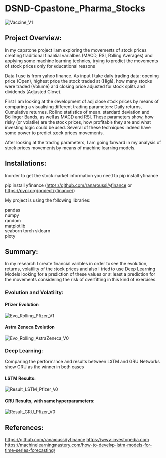 # DSND-Cpastone_Pharma_Stocks

![Vaccine_V1](https://user-images.githubusercontent.com/46485715/110025790-2229d080-7d30-11eb-8090-9fc90969d12d.jpg)



## Project Overview:

In my capstone project I am exploring the movements of stock prices creating traditional finantial varialbes (MACD, RSI, Rolling Averages) and applying some machine learning technics, trying to predict the movements of stock prices only for educational reasons

Data I use is from yahoo finance. As input I take daily trading data: opening price (Open), highest price the stock traded at (High), how many stocks were traded (Volume) and closing price adjusted for stock splits and dividends (Adjusted Close).

First I am looking at the development of adj close stock prices by means of comparing a visualising different trading parameters: Daily returns, Cumulative returnes, Rolling statistics of mean, standard deviation and Bollinger Bands, as well as MACD and RSI. These parameters show, how risky (or volatile) are the stock prices, how profitable they are and what investing logic could be used. Several of these techniques indeed have some power to predict stock prices movements.

After looking at the trading parameters, I am going forward in my analysis of stock prices movements by means of machine learning models. 

## Installations:
Inorder to get the stock market information you need to pip install yfinance

pip install yfinance (https://github.com/ranaroussi/yfinance or https://pypi.org/project/yfinance/)

My project is using the following libraries:

pandas  
numpy  
random  
matplotlib  
seaborn
torch
sklearn  
ploty


## Summary:
In my research I create financial varibles in order to see the evolution, returns, volatility of the stock prices and also I tried to use Deep Learning Models looking for a prediction of these values or at least a prediction for the movements considering the risk of overfitting in this kind of exercises.

### Evolution and Volatility:

#### Pfizer Evolution

![Evo_Rolling_Pfizer_V1](https://user-images.githubusercontent.com/46485715/110109017-3233c580-7dad-11eb-91cf-21318f0c83e3.png)

#### Astra Zeneca Evolution:

![Evo_Rolling_AstraZeneca_V0](https://user-images.githubusercontent.com/46485715/110109036-3829a680-7dad-11eb-80d0-42fe17944ce3.png)




### Deep Learning:
Comparing the performance and results between LSTM and GRU Networks show GRU as the winner in both cases

#### LSTM Results:

![Result_LSTM_Pfizer_V0](https://user-images.githubusercontent.com/46485715/110108226-30b5cd80-7dac-11eb-91f7-e2c3e081f75f.png)


#### GRU Results, with same hyperparameters:

![Result_GRU_Pfizer_V0](https://user-images.githubusercontent.com/46485715/110108357-6064d580-7dac-11eb-9dba-a2b13caf2b90.png)

## References:

https://github.com/ranaroussi/yfinance
https://www.investopedia.com
https://machinelearningmastery.com/how-to-develop-lstm-models-for-time-series-forecasting/

 
